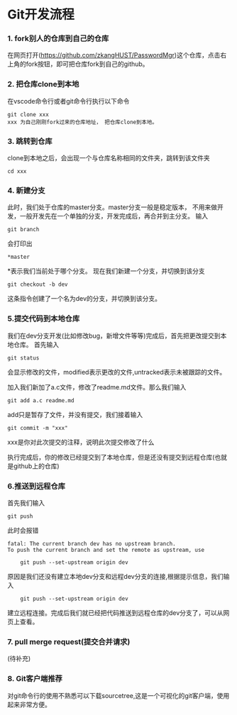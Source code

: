 # Git开发流程

### 1. fork别人的仓库到自己的仓库

在网页打开(https://github.com/zkangHUST/PasswordMgr)这个仓库，点击右上角的fork按钮，即可把仓库fork到自己的github。

### 2. 把仓库clone到本地

在vscode命令行或者git命令行执行以下命令
```
git clone xxx
xxx 为自己刚刚fork过来的仓库地址， 把仓库clone到本地。
```

### 3. 跳转到仓库

clone到本地之后，会出现一个与仓库名称相同的文件夹，跳转到该文件夹
```
cd xxx
```

### 4. 新建分支

此时，我们处于仓库的master分支。master分支一般是稳定版本， 不用来做开发，一般开发先在一个单独的分支，开发完成后，再合并到主分支。
输入
```
git branch
```
会打印出
```
*master
```
*表示我们当前处于哪个分支。 现在我们新建一个分支，并切换到该分支
```
git checkout -b dev
```
这条指令创建了一个名为dev的分支，并切换到该分支。

### 5.提交代码到本地仓库

我们在dev分支开发(比如修改bug，新增文件等等)完成后，首先把更改提交到本地仓库。
首先输入
```
git status
```
会显示修改的文件，modified表示更改的文件,untracked表示未被跟踪的文件。

加入我们新加了a.c文件，修改了readme.md文件。那么我们输入
```
git add a.c readme.md
```
add只是暂存了文件，并没有提交，我们接着输入
```
git commit -m "xxx"
```
xxx是你对此次提交的注释，说明此次提交修改了什么

执行完成后，你的修改已经提交到了本地仓库，但是还没有提交到远程仓库(也就是github上的仓库)

### 6.推送到远程仓库

首先我们输入
```
git push
```
此时会报错
```
fatal: The current branch dev has no upstream branch.
To push the current branch and set the remote as upstream, use

    git push --set-upstream origin dev
```
原因是我们还没有建立本地dev分支和远程dev分支的连接,根据提示信息，我们输入
```
    git push --set-upstream origin dev
```
建立远程连接。完成后我们就已经把代码推送到远程仓库的dev分支了，可以从网页上查看。

### 7. pull merge request(提交合并请求)
(待补充)

### 8. Git客户端推荐

对git命令行的使用不熟悉可以下载sourcetree,这是一个可视化的git客户端，使用起来非常方便。